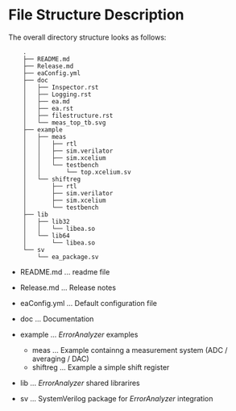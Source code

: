 # File Structure Description

The overall directory structure looks as follows:
```
    .
    ├── README.md
    ├── Release.md
    ├── eaConfig.yml
    ├── doc
    │   ├── Inspector.rst
    │   ├── Logging.rst
    │   ├── ea.md
    │   ├── ea.rst
    │   ├── filestructure.rst
    │   └── meas_top_tb.svg
    ├── example
    │   ├── meas
    │   │   ├── rtl
    │   │   ├── sim.verilator
    │   │   ├── sim.xcelium
    │   │   └── testbench
    │   │       └── top.xcelium.sv
    │   └── shiftreg
    │       ├── rtl
    │       ├── sim.verilator
    │       ├── sim.xcelium
    │       └── testbench
    ├── lib
    │   ├── lib32
    │   │   └── libea.so
    │   └── lib64
    │       └── libea.so
    └── sv
        └── ea_package.sv

```
- README.md ... readme file
- Release.md ... Release notes 
- eaConfig.yml ... Default configuration file

- doc ... Documentation

- example ... *ErrorAnalyzer* examples
  - meas ... Example containng a measurement system (ADC / averaging / DAC)
  - shiftreg ... Example a simple shift register

- lib ... *ErrorAnalyzer* shared librarires 

- sv ... SystemVerilog package for *ErrorAnalyzer* integration




